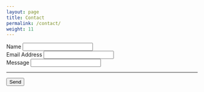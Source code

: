 ```yaml
---
layout: page
title: Contact
permalink: /contact/
weight: 11
---
```



<form action="https://getform.io/f/1233e6f9-d915-44a0-85ff-284a88884af5" method="POST">
    <div class="form-group">
        <label>Name</label>
        <input type="text" name="name">
    </div>
    <div class="form-group">
        <label>Email Address</label>
        <input type="email" name="email">
    </div>
    <div class="form-group">
        <label>Message</label>
        <input type="text" name="message">
    </div>
    <hr>
    <button type="submit" class="btn btn-primary">Send</button>
</form>